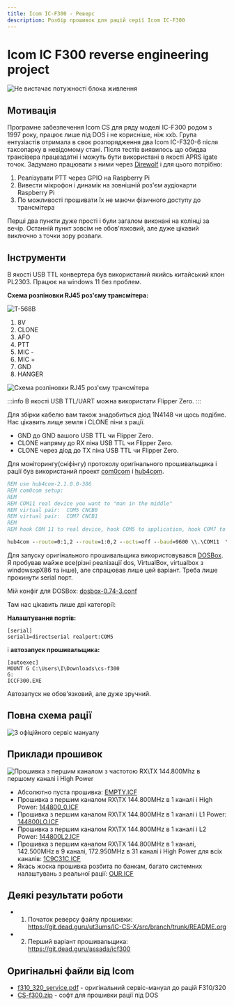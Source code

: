 ```yaml
---
title: Icom IC-F300 - Реверс
description: Розбір прошивок для рацій серії Icom IC-F300
---
```


# Icom IC F300 reverse engineering project

![Не вистачає потужності блока живлення](https://assada.dead.guru/storage/images/1691399195_image.png)

## Мотивація
Програмне забезпечення Icom CS для ряду моделі IC-F300 родом з 1997 року, працює лише під DOS і не корисніше, ніж xxb. Група ентузіастів отримала в своє розпорядження два Icom IC-F320-6 після таксопарку в невідомому стані.
Після тестів виявилось що обидва трансівера працездатні і можуть бути використані в якості APRS igate точок.
Задумано працювати з ними через [Direwolf](https://github.com/wb2osz/direwolf) і для цього потрібно:

1) Реалізувати PTT через GPIO на Raspberry Pi
2) Вивести мікрофон і динамік на зовнішній роз'єм аудіокарти Raspberry Pi
3) По можливості прошивати їх не маючи фізичного доступу до трансмітера

Перші два пункти дуже прості і були загалом виконані на колінці за вечір.
Останній пункт зовсім не обов'язковий, але дуже цікавий виключно з точки зору розваги.

## Інструменти
В якості USB TTL конвертера був використаний якийсь китайський клон PL2303. Працює на windows 11 без проблем.

**Схема розпіновки RJ45 роз'єму трансмітера:**

![T-568B](https://assada.dead.guru/storage/images/1691350719_image.png)

1. 8V
2. CLONE
3. AFO
4. PTT
5. MIC -
6. MIC +
7. GND
8. HANGER

![Схема розпіновки RJ45 роз'єму трансмітера](https://assada.dead.guru/storage/images/1691750228_image.png)

:::info
В якості USB TTL/UART можна використати Flipper Zero.
:::

Для збірки кабелю вам також знадобиться діод 1N4148 чи щось подібне.
Нас цікавить лище земля і CLONE піни з рації.

* GND до GND вашого USB TTL чи Flipper Zero.
* CLONE напряму до RX піна USB TTL чи Flipper Zero.
* CLONE через діод до TX піна USB TTL чи Flipper Zero.

Для моніторингу(сніфінгу) протоколу оригінального прошивальщика і рації був використаний проект [com0com](https://sourceforge.net/projects/com0com/) і [hub4com](https://sourceforge.net/projects/com0com/files/hub4com/).

```bat
REM use hub4com-2.1.0.0-386
REM com0com setup:
REM
REM COM11 real device you want to "man in the middle"
REM virtual pair:  COM5 CNCB0
REM virtual pair:  COM7 CNCB1
REM
REM hook COM 11 to real device, hook COM5 to application, hook COM7 to monitoring app - eg.realterm

hub4com --route=0:1,2 --route=1:0,2 --octs=off --baud=9600 \\.\COM11  \\.\CNCB0 \\.\\CNCB1
```

Для запуску оригінального прошивальщика використовувався [DOSBox](https://www.dosbox.com/). Я пробував майже все(різні реалізації dos, VirtualBox, virtualbox з windowsxpX86 та інше), але спрацював лише цей варіант. Треба лише прокинути serial порт.

Мій конфіг для DOSBox: [dosbox-0.74-3.conf](https://assada.dead.guru/storage/images/1691749618_dosbox-0.74-3.conf)

Там нас цікавить лише дві категорії:

**Налаштування портів:**

```nginx
[serial]
serial1=directserial realport:COM5
```
і **автозапуск прошивальщика:**

```nginx
[autoexec]
MOUNT G C:\Users\I\Downloads\cs-f300
G:
ICCF300.EXE
```

Автозапуск не обов'язковий, але дуже зручний.

## Повна схема рації
![З офіційного сервіс мануалу](https://assada.dead.guru/storage/images/1691751379_icom_icf320_schema.png)

## Приклади прошивок

![Прошивка з першим каналом з частотою RX\TX 144.800Mhz в першому каналі і High Power](https://assada.dead.guru/storage/images/1691752037_image.png)

* Абсолютно пуста прошивка: [EMPTY.ICF](https://assada.dead.guru/storage/secret_files/EMPTY_2023_08_11_12_23_23.ICF)
* Прошивка з першим каналом RX\TX 144.800MHz в 1 каналі і High Power: [144800_0.ICF](https://assada.dead.guru/storage/secret_files/144800_0_2023_08_11_12_19_45.ICF)
* Прошивка з першим каналом RX\TX 144.800MHz в 1 каналі і L1 Power: [144800LO.ICF](https://assada.dead.guru/storage/secret_files/144800LO_2023_08_11_12_20_11.ICF)
* Прошивка з першим каналом RX\TX 144.800MHz в 1 каналі і L2 Power: [144800L2.ICF](https://assada.dead.guru/storage/secret_files/144800L2_2023_08_11_12_20_32.ICF)
* Прошивка з першим каналом RX\TX 144.800MHz в 1 каналі, 142.500MHz в 9 каналі, 172.950MHz в 31 каналі і High Power для всіх каналів: [1C9C31C.ICF](https://assada.dead.guru/storage/secret_files/1C9C31C_2023_08_11_12_21_10.ICF)
* Якась жоска прошивка розбита по банкам, багато системних налаштувань з реальної рації: [OUR.ICF](https://assada.dead.guru/storage/secret_files/OUR_2023_08_11_12_24_30.ICF)

## Деякі результати роботи

* 1) Початок реверсу файлу прошивки: https://git.dead.guru/ut3ums/IC-CS-X/src/branch/trunk/README.org
* 2) Перший варіант прошивальщика: https://git.dead.guru/assada/icf300

## Оригінальні файли від Icom

* [f310_320_service.pdf](https://assada.dead.guru/storage/images/1691350338_f310_320_service.pdf) - оригінальний сервіс-мануал до рацій F310/320
* [CS-f300.zip](https://assada.dead.guru/storage/images/1691350430_cs-_f300.zip) - софт для прошивки рації під DOS